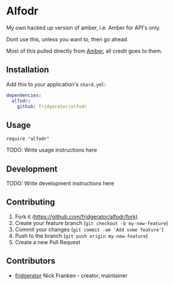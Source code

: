 # Alfodr

My own hacked up version of amber, i.e. Amber for API's only.

Dont use this, unless you want to, then go ahead.

Most of this pulled directly from [Amber](https://github.com/amberframework/amber), all credit goes to them.

## Installation

Add this to your application's `shard.yml`:

```yaml
dependencies:
  alfodr:
    github: fridgerator/alfodr
```

## Usage

```crystal
require "alfodr"
```

TODO: Write usage instructions here

## Development

TODO: Write development instructions here

## Contributing

1. Fork it (<https://github.com/fridgerator/alfodr/fork>)
2. Create your feature branch (`git checkout -b my-new-feature`)
3. Commit your changes (`git commit -am 'Add some feature'`)
4. Push to the branch (`git push origin my-new-feature`)
5. Create a new Pull Request

## Contributors

- [fridgerator](https://github.com/fridgerator) Nick Franken - creator, maintainer
